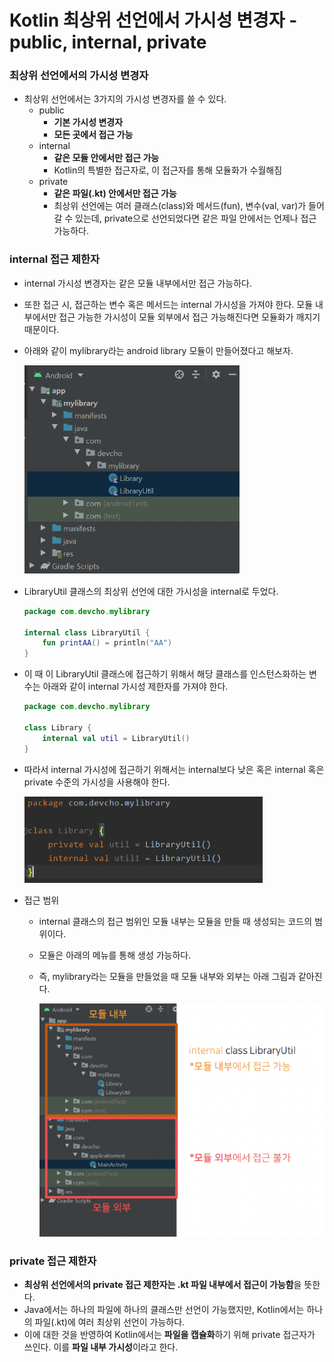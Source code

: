 # Kotlin 최상위 선언에서 가시성 변경자 - public, internal, private

### 최상위 선언에서의 가시성 변경자

- 최상위 선언에서는 3가지의 가시성 변경자를 쓸 수 있다.
    - public
        - **기본 가시성 변경자**
        - **모든 곳에서 접근 가능**
    - internal
        - **같은 모듈 안에서만 접근 가능**
        - Kotlin의 특별한 접근자로, 이 접근자를 통해 모듈화가 수월해짐
    - private
        - **같은 파일(.kt) 안에서만 접근 가능**
        - 최상위 선언에는 여러 클래스(class)와 메서드(fun), 변수(val, var)가 들어갈 수 있는데, private으로 선언되었다면 같은 파일 안에서는 언제나 접근 가능하다.

### internal 접근 제한자

- internal 가시성 변경자는 같은 모듈 내부에서만 접근 가능하다.
- 또한 접근 시, 접근하는 변수 혹은 메서드는 internal 가시성을 가져야 한다. 모듈 내부에서만 접근 가능한 가시성이 모듈 외부에서 접근 가능해진다면 모듈화가 깨지기 때문이다.
- 아래와 같이 mylibrary라는 android library 모듈이 만들어졌다고 해보자.
    
    ![My Library](image/My-Library.png)
    
- LibraryUtil 클래스의 최상위 선언에 대한 가시성을 internal로 두었다.
    
    ```kotlin
    package com.devcho.mylibrary
    
    internal class LibraryUtil {
    	fun printAA() = println("AA")
    }
    ```
    
- 이 때 이 LibraryUtil 클래스에 접근하기 위해서 해당 클래스를 인스턴스화하는 변수는 아래와 같이 internal 가시성 제한자를 가져야 한다.
    
    ```kotlin
    package com.devcho.mylibrary
    
    class Library {
    	internal val util = LibraryUtil()
    }
    ```
    
- 따라서 internal 가시성에 접근하기 위해서는 internal보다 낮은 혹은 internal 혹은 private 수준의 가시성을 사용해야 한다.
    
    ![internal](image/Internal.png)
    
- 접근 범위
    - internal 클래스의 접근 범위인 모듈 내부는 모듈을 만들 때 생성되는 코드의 범위이다.
    - 모듈은 아래의 메뉴를 통해 생성 가능하다.
    - 즉, mylibrary라는 모듈을 만들었을 때 모듈 내부와 외부는 아래 그림과 같아진다.
        
        ![Module](image/Module.png)
        

### private 접근 제한자

- **최상위 선언에서의 private 접근 제한자는 .kt 파일 내부에서 접근이 가능함**을 뜻한다.
- Java에서는 하나의 파일에 하나의 클래스만 선언이 가능했지만, Kotlin에서는 하나의 파일(.kt)에 여러 최상위 선언이 가능하다.
- 이에 대한 것을 반영하여 Kotlin에서는 **파일을 캡슐화**하기 위해 private 접근자가 쓰인다. 이를 **파일 내부 가시성**이라고 한다.